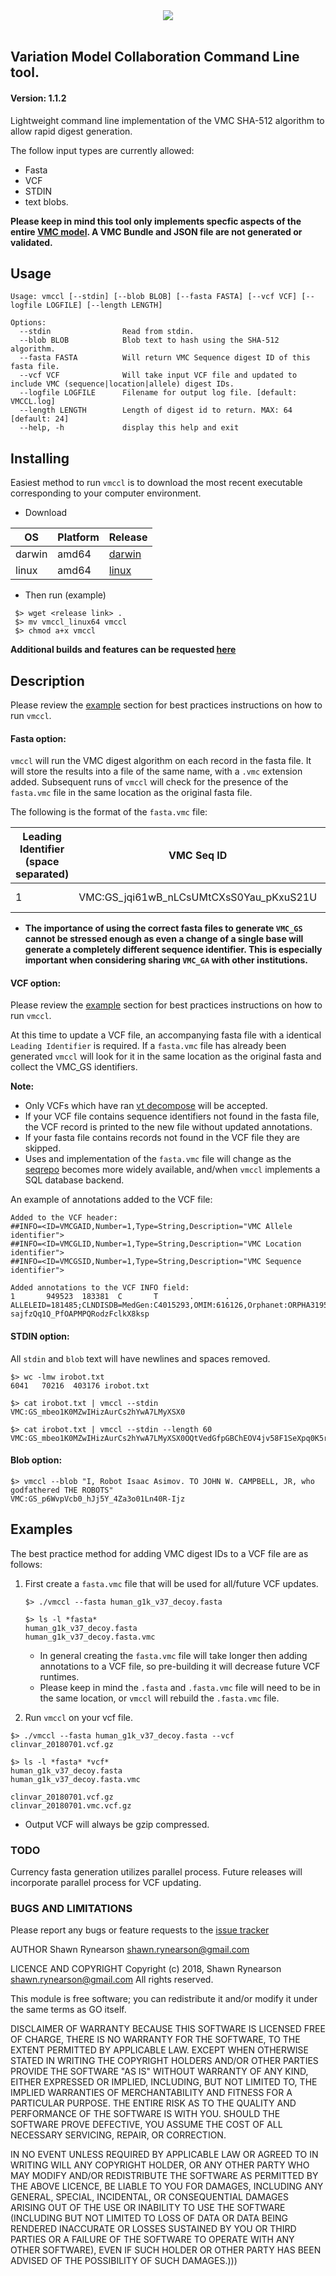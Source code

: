 <div align="center">
<img src="https://github.com/srynobio/vmccl/blob/master/vmccllogo.png"><br><br>
</div>

## Variation Model Collaboration Command Line tool.
#### Version: 1.1.2

Lightweight command line implementation of the VMC SHA-512 algorithm to allow rapid digest generation.

The follow input types are currently allowed:

* Fasta
* VCF
* STDIN
* text blobs.

**Please keep in mind this tool only implements specfic aspects of the entire [VMC model](https://docs.google.com/document/d/12E8WbQlvfZWk5NrxwLytmympPby6vsv60RxCeD5wc1E/edit). A VMC Bundle and JSON file are not generated or validated.**

## Usage

```
Usage: vmccl [--stdin] [--blob BLOB] [--fasta FASTA] [--vcf VCF] [--logfile LOGFILE] [--length LENGTH]

Options:
  --stdin                Read from stdin.
  --blob BLOB            Blob text to hash using the SHA-512 algorithm.
  --fasta FASTA          Will return VMC Sequence digest ID of this fasta file.
  --vcf VCF              Will take input VCF file and updated to include VMC (sequence|location|allele) digest IDs.
  --logfile LOGFILE      Filename for output log file. [default: VMCCL.log]
  --length LENGTH        Length of digest id to return. MAX: 64 [default: 24]
  --help, -h             display this help and exit
```

## Installing

Easiest method to run `vmccl` is to download the most recent executable corresponding to your computer environment.

*  Download

OS | Platform | Release
---|---|---
darwin | amd64 | [darwin](https://github.com/srynobio/vmccl/releases)
linux | amd64 | [linux](https://github.com/srynobio/vmccl/releases)

* Then run (example)

```
 $> wget <release link> .
 $> mv vmccl_linux64 vmccl
 $> chmod a+x vmccl

```

**Additional builds and features can be requested [here](https://github.com/srynobio/vmccl/issues)**

## Description

Please review the [example](https://github.com/srynobio/vmccl/tree/vcf#examples) section for best practices instructions on how to run `vmccl`.

#### Fasta option:

`vmccl` will run the VMC digest algorithm on each record in the fasta file.  It will store the results into a file of the same name, with a `.vmc` extension added.  Subsequent runs of `vmccl` will check for the presence of the `fasta.vmc` file in the same location as the original fasta file.

The following is the format of the `fasta.vmc` file:

Leading Identifier (space separated) | VMC Seq ID | Description line of fasta |
-------------------------------------|------------|--------------------------|
1|VMC:GS\_jqi61wB\_nLCsUMtCXsS0Yau\_pKxuS21U|1 dna:chromosome chromosome:GRCh37:1:1:249250621:1

* **The importance of using the correct fasta files to generate `VMC_GS` cannot be stressed enough as even a change of a single base will generate a completely different sequence identifier.  This is especially important when considering sharing `VMC_GA` with other institutions.** 

#### VCF option:

Please review the [example]() section for best practices instructions on how to run `vmccl`.

At this time to update a VCF file, an accompanying fasta file with a identical `Leading Identifier` is required.  If a `fasta.vmc` file has already been generated `vmccl` will look for it in the same location as the original fasta and collect the VMC_GS identifiers.

**Note:**

* Only VCFs which have ran [vt decompose](https://genome.sph.umich.edu/wiki/Vt#Decompose) will be accepted.
* If your VCF file contains sequence identifiers not found in the fasta file, the VCF record is printed to the new file without updated annotations.
* If your fasta file contains records not found in the VCF file they are skipped.
* Uses and implementation of the `fasta.vmc` file will change as the [seqrepo](https://github.com/biocommons/biocommons.seqrepo) becomes more widely available, and/when `vmccl` implements a SQL database backend.


An example of annotations added to the VCF file:

```
Added to the VCF header:
##INFO=<ID=VMCGAID,Number=1,Type=String,Description="VMC Allele identifier">
##INFO=<ID=VMCGLID,Number=1,Type=String,Description="VMC Location identifier">
##INFO=<ID=VMCGSID,Number=1,Type=String,Description="VMC Sequence identifier">

Added annotations to the VCF INFO field:
1       949523  183381  C       T       .       .       ALLELEID=181485;CLNDISDB=MedGen:C4015293,OMIM:616126,Orphanet:ORPHA319563;CLNDN=Immunodeficiency_38_with_basal_ganglia_calcification;CLNHGVS=NC_000001.10:g.949523C>T;CLNREVSTAT=no_assertion_criteria_provided;CLNSIG=Pathogenic;CLNVC=single_nucleotide_variant;CLNVCSO=SO:0001483;CLNVI=OMIM_Allelic_Variant:147571.0003;GENEINFO=ISG15:9636;MC=SO:0001587|nonsense;ORIGIN=1;RS=786201005;VMCGSID=VMC:GS_jqi61wB_nLCsUMtCXsS0Yau_pKxuS21U;VMCGLID=VMC:GL_VMC:GS_UqMzt_PvRNhrFl31m8N7SbCGdDpmAtsp;VMCGAID=VMC:GA_VMC:GS_-sajfzQq1Q_PfOAPMPQRodzFclkX8ksp
```

#### STDIN option:

All `stdin` and `blob` text will have newlines and spaces removed.

```
$> wc -lmw irobot.txt
6041   70216  403176 irobot.txt

$> cat irobot.txt | vmccl --stdin
VMC:GS_mbeo1K0MZwIHizAurCs2hYwA7LMyXSX0

$> cat irobot.txt | vmccl --stdin --length 60
VMC:GS_mbeo1K0MZwIHizAurCs2hYwA7LMyXSX0OQtVedGfpGBChEOV4jv58F1SeXpq0K5rUGsytqHm4_1oicIh

```

#### Blob option:

```
$> vmccl --blob "I, Robot Isaac Asimov. TO JOHN W. CAMPBELL, JR, who godfathered THE ROBOTS"
VMC:GS_p6WvpVcb0_hJj5Y_4Za3o01Ln40R-Ijz

```

## Examples

The best practice method for adding VMC digest IDs to a VCF file are as follows:

1. First create a `fasta.vmc` file that will be used for all/future VCF updates.

    ```
    $> ./vmccl --fasta human_g1k_v37_decoy.fasta

    $> ls -l *fasta*
    human_g1k_v37_decoy.fasta 
    human_g1k_v37_decoy.fasta.vmc
    ```

    * In general creating the `fasta.vmc` file will take longer then adding  annotations to a VCF file, so pre-building it will decrease future VCF runtimes.
    * Please keep in mind the `.fasta` and `.fasta.vmc` file will need to be in the same location, or `vmccl` will rebuild the `.fasta.vmc` file.


2. Run `vmccl` on your vcf file.

```
$> ./vmccl --fasta human_g1k_v37_decoy.fasta --vcf clinvar_20180701.vcf.gz

$> ls -l *fasta* *vcf*
human_g1k_v37_decoy.fasta 
human_g1k_v37_decoy.fasta.vmc

clinvar_20180701.vcf.gz
clinvar_20180701.vmc.vcf.gz
```

* Output VCF will always be gzip compressed.

### TODO

Currency fasta generation utilizes parallel process.  Future releases will incorporate parallel process for VCF updating.


### BUGS AND LIMITATIONS

Please report any bugs or feature requests to the [issue tracker](https://github.com/srynobio/vmccl/issues)

AUTHOR Shawn Rynearson <shawn.rynearson@gmail.com>

LICENCE AND COPYRIGHT Copyright (c) 2018, Shawn Rynearson <shawn.rynearson@gmail.com> All rights reserved.

This module is free software; you can redistribute it and/or modify it under the same terms as GO itself.

DISCLAIMER OF WARRANTY BECAUSE THIS SOFTWARE IS LICENSED FREE OF CHARGE, THERE IS NO WARRANTY FOR THE SOFTWARE, TO THE EXTENT PERMITTED BY APPLICABLE LAW. EXCEPT WHEN OTHERWISE STATED IN WRITING THE COPYRIGHT HOLDERS AND/OR OTHER PARTIES PROVIDE THE SOFTWARE "AS IS" WITHOUT WARRANTY OF ANY KIND, EITHER EXPRESSED OR IMPLIED, INCLUDING, BUT NOT LIMITED TO, THE IMPLIED WARRANTIES OF MERCHANTABILITY AND FITNESS FOR A PARTICULAR PURPOSE. THE ENTIRE RISK AS TO THE QUALITY AND PERFORMANCE OF THE SOFTWARE IS WITH YOU. SHOULD THE SOFTWARE PROVE DEFECTIVE, YOU ASSUME THE COST OF ALL NECESSARY SERVICING, REPAIR, OR CORRECTION.

IN NO EVENT UNLESS REQUIRED BY APPLICABLE LAW OR AGREED TO IN WRITING WILL ANY COPYRIGHT HOLDER, OR ANY OTHER PARTY WHO MAY MODIFY AND/OR REDISTRIBUTE THE SOFTWARE AS PERMITTED BY THE ABOVE LICENCE, BE LIABLE TO YOU FOR DAMAGES, INCLUDING ANY GENERAL, SPECIAL, INCIDENTAL, OR CONSEQUENTIAL DAMAGES ARISING OUT OF THE USE OR INABILITY TO USE THE SOFTWARE (INCLUDING BUT NOT LIMITED TO LOSS OF DATA OR DATA BEING RENDERED INACCURATE OR LOSSES SUSTAINED BY YOU OR THIRD PARTIES OR A FAILURE OF THE SOFTWARE TO OPERATE WITH ANY OTHER SOFTWARE), EVEN IF SUCH HOLDER OR OTHER PARTY HAS BEEN ADVISED OF THE POSSIBILITY OF SUCH DAMAGES.)))
